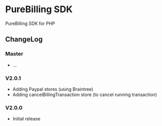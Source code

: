 PureBilling SDK
================

PureBilling SDK for PHP

## ChangeLog

### Master

- ...

### V2.0.1

- Adding Paypal stores (using Braintree)
- Adding cancelBillingTransaction store (to cancel running transaction)

### V2.0.0


- Initial release
